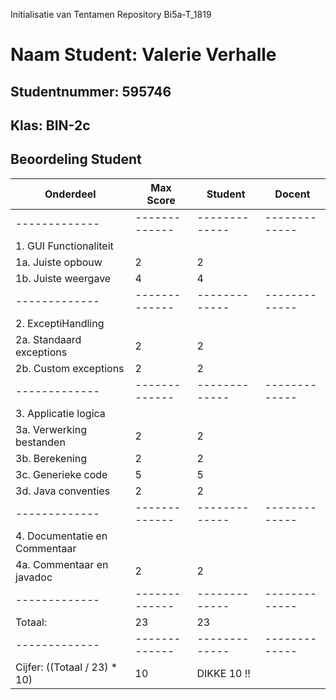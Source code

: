 Initialisatie van Tentamen Repository Bi5a-T_1819
# Naam Student: Valerie Verhalle
## Studentnummer: 595746
## Klas: BIN-2c

## Beoordeling Student
| Onderdeel  | Max Score | Student | Docent |
| ------------- | ------------- | ------------- | ------------- |
| ------------- | ------------- | ------------- | ------------- |
| 1. GUI Functionaliteit | | | |
| 1a. Juiste opbouw  | 2 | 2 | |
| 1b. Juiste weergave | 4 | 4 | |
| ------------- | ------------- | ------------- | ------------- |
| 2. ExceptiHandling | | | |
| 2a. Standaard exceptions  | 2 | 2 | |
| 2b. Custom exceptions  | 2 | 2 | |
| ------------- | ------------- | ------------- | ------------- |
| 3. Applicatie logica | | | |
| 3a. Verwerking bestanden | 2 | 2 | |
| 3b. Berekening | 2 | 2 | |
| 3c. Generieke code | 5 | 5 | |
| 3d. Java conventies | 2 | 2 | |
| ------------- | ------------- | ------------- | ------------- |
| 4. Documentatie en Commentaar | | | |
| 4a. Commentaar en javadoc | 2 | 2 | |
| ------------- | ------------- | ------------- | ------------- |
| Totaal: | 23 | 23 | | 
| ------------- | ------------- | ------------- | ------------- |
| Cijfer: ((Totaal / 23) * 10) | 10 | DIKKE 10 !! | | 
